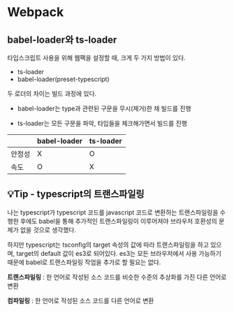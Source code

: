 # Webpack

## babel-loader와 ts-loader

타입스크립트 사용을 위해 웹팩을 설정할 때, 크게 두 가지 방법이 있다.

- ts-loader
- babel-loader(preset-typescript)

두 로더의 차이는 빌드 과정에 있다.

- babel-loader는 type과 관련된 구문을 무시(제거)한 채 빌드를 진행

- ts-loader는 모든 구문을 파악, 타입들을 체크해가면서 빌드를 진행

|        | babel-loader | ts-loader |
| ------ | ------------ | --------- |
| 안정성 | X            | O         |
| 속도   | O            | X         |

## :bulb:Tip - typescript의 트랜스파일링

나는 typescript가 typescript 코드를 javascript 코드로 변환하는 트랜스파일링을 수행한 후에도 babel을 통해 추가적인 트랜스파일링이 이루어져야 브라우저 호환성의 문제가 없을 것으로 생각했다.

하지만 typescript는 tsconfig의 target 속성의 값에 따라 트랜스파일링을 하고 있으며, target의 default 값이 es3로 되어있다. es3는 모든 브라우저에서 사용 가능하기 때문에 babel로 트랜스파일링 작업을 추가로 할 필요는 없다.

**트랜스파일링** : 한 언어로 작성된 소스 코드를 비슷한 수준의 추상화를 가진 다른 언어로 변환

**컴파일링** : 한 언어로 작성된 소스 코드를 다른 언어로 변환

